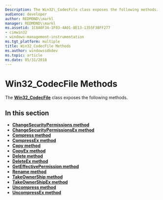```yaml
---
Description: The Win32\_CodecFile class exposes the following methods.
audience: developer
author: REDMOND\\markl
manager: REDMOND\\markl
ms.assetid: 1C8A0F34-1F03-4A01-8E13-1355F38FF277
- cimwin32
- windows-management-instrumentation
ms.tgt_platform: multiple
title: Win32_CodecFile Methods
ms.author: windowssdkdev
ms.topic: article
ms.date: 05/31/2018
---
```


# Win32\_CodecFile Methods

The [**Win32\_CodecFile**](win32-codecfile.md) class exposes the following methods.

## In this section

-   [**ChangeSecurityPermissions method**](changesecuritypermissions-method-in-class-win32-codecfile.md)
-   [**ChangeSecurityPermissionsEx method**](changesecuritypermissionsex-method-in-class-win32-codecfile.md)
-   [**Compress method**](compress-method-in-class-win32-codecfile.md)
-   [**CompressEx method**](compressex-method-in-class-win32-codecfile.md)
-   [**Copy method**](copy-method-in-class-win32-codecfile.md)
-   [**CopyEx method**](copyex-method-in-class-win32-codecfile.md)
-   [**Delete method**](delete-method-in-class-win32-codecfile.md)
-   [**DeleteEx method**](deleteex-method-in-class-win32-codecfile.md)
-   [**GetEffectivePermission method**](geteffectivepermission-method-in-class-win32-codecfile.md)
-   [**Rename method**](rename-method-in-class-win32-codecfile.md)
-   [**TakeOwnerShip method**](takeownership-method-in-class-win32-codecfile.md)
-   [**TakeOwnerShipEx method**](takeownershipex-method-in-class-win32-codecfile.md)
-   [**Uncompress method**](uncompress-method-in-class-win32-codecfile.md)
-   [**UncompressEx method**](uncompressex-method-in-class-win32-codecfile.md)

 

 



